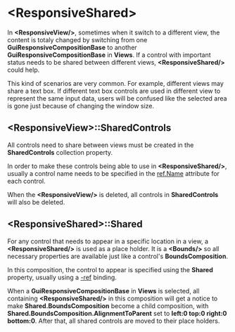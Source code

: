 # \<ResponsiveShared\>

In **\<ResponsiveView/\>**, sometimes when it switch to a different view, the content is totaly changed by switching from one **GuiResponsiveCompositionBase** to another **GuiResponsiveCompositionBase** in **Views**. If a control with important status needs to be shared between different views, **\<ResponsiveShared/\>** could help.

This kind of scenarios are very common. For example, different views may share a text box. If different text box controls are used in different view to represent the same input data, users will be confused like the selected area is gone just because of changing the window size.

## \<ResponsiveView\>::SharedControls

All controls need to share between views must be created in the **SharedControls** collection property.

In order to make these controls being able to use in **\<ResponsiveShared/\>**, usually a control name needs to be specified in the [ref.Name](../../.././gacui/xmlres/tag_instance.md) attribute for each control.

When the **\<ResponsiveView/\>** is deleted, all controls in **SharedControls** will also be deleted.

## \<ResponsiveShared\>::Shared

For any control that needs to appear in a specific location in a view, a **\<ResponsiveShared/\>** is used as a place holder. It is a **\<Bounds/\>** so all necessary properties are available just like a control's **BoundsComposition**.

In this composition, the control to appear is specified using the **Shared** property, usually using a [-ref](../../.././gacui/xmlres/instance/properties.md) binding.

When a **GuiResponsiveCompositionBase** in **Views** is selected, all containing **\<ResponsiveShared/\>** in this composition will get a notice to make **Shared.BoundsComposition** become a child composition, with **Shared.BoundsComposition.AlignmentToParent** set to **left:0 top:0 right:0 bottom:0**. After that, all shared controls are moved to their place holders.

